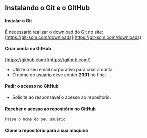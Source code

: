 ## Instalando o Git e o GitHub

#### Instalar o Git
É necessário realizar o download do Git no site:<br>
[https://git-scm.com/downloads](https://git-scm.com/downloads)

#### Criar conta no GitHub    
[https://github.com/](https://github.com/)
    
*  Utilize o seu email corporativo para criar a conta.
* O nome do usuário deve conter <b>2301</b> no final.

#### Pedir o acesso no GitHub
* Solicite ao responsável o acesso ao repositório.
#### Receber o acesso ao repositório no GitHub
    Passe o nome do seu usuário
#### Clone o repositório para a sua máquina